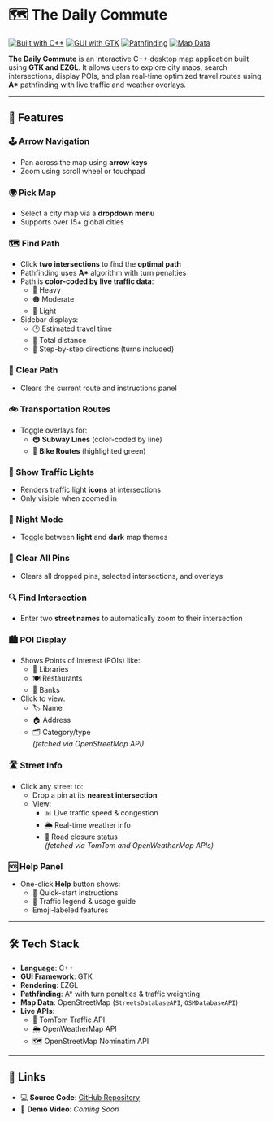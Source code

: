# 🗺️ The Daily Commute

[![Built with C++](https://img.shields.io/badge/Built%20with-C++-00599C?style=for-the-badge&logo=c%2B%2B&logoColor=white)](https://isocpp.org/)
[![GUI with GTK](https://img.shields.io/badge/GUI-GTK-4E9A06?style=for-the-badge&logo=gtk&logoColor=white)](https://www.gtk.org/)
[![Pathfinding](https://img.shields.io/badge/Includes-A%2A%20Pathfinding-FF9800?style=for-the-badge&logo=mapbox&logoColor=white)]()
[![Map Data](https://img.shields.io/badge/Data-OpenStreetMap-7EBC6F?style=for-the-badge&logo=openstreetmap&logoColor=white)](https://www.openstreetmap.org/)

**The Daily Commute** is an interactive C++ desktop map application built using **GTK and EZGL**. It allows users to explore city maps, search intersections, display POIs, and plan real-time optimized travel routes using **A\*** pathfinding with live traffic and weather overlays.

---

## 🚀 Features

### 🕹️ Arrow Navigation
- Pan across the map using **arrow keys**
- Zoom using scroll wheel or touchpad

### 🌍 Pick Map
- Select a city map via a **dropdown menu**
- Supports over 15+ global cities

### 🗺️ Find Path
- Click **two intersections** to find the **optimal path**
- Pathfinding uses **A\*** algorithm with turn penalties
- Path is **color-coded by live traffic data**:
  - 🔴 Heavy  
  - 🟠 Moderate  
  - 🔵 Light
- Sidebar displays:
  - 🕒 Estimated travel time  
  - 📏 Total distance  
  - 🚗 Step-by-step directions (turns included)

### 🧹 Clear Path
- Clears the current route and instructions panel

### 🚲 Transportation Routes
- Toggle overlays for:
  - 🚇 **Subway Lines** (color-coded by line)  
  - 🚴 **Bike Routes** (highlighted green)

### 🚦 Show Traffic Lights
- Renders traffic light **icons** at intersections
- Only visible when zoomed in

### 🌙 Night Mode
- Toggle between **light** and **dark** map themes

### 📍 Clear All Pins
- Clears all dropped pins, selected intersections, and overlays

### 🔍 Find Intersection
- Enter two **street names** to automatically zoom to their intersection

### 🏙️ POI Display
- Shows Points of Interest (POIs) like:
  - 🏫 Libraries  
  - 🍽️ Restaurants  
  - 🏧 Banks  
- Click to view:
  - 🏷️ Name  
  - 🏠 Address  
  - 🗂️ Category/type  
  *(fetched via OpenStreetMap API)*

### 🛣️ Street Info
- Click any street to:
  - Drop a pin at its **nearest intersection**
  - View:
    - 📊 Live traffic speed & congestion  
    - 🌦️ Real-time weather info  
    - 🚧 Road closure status  
  *(fetched via TomTom and OpenWeatherMap APIs)*

### 🆘 Help Panel
- One-click **Help** button shows:
  - 📖 Quick-start instructions  
  - 🧭 Traffic legend & usage guide  
  - Emoji-labeled features

---

## 🛠 Tech Stack

- **Language**: C++  
- **GUI Framework**: GTK  
- **Rendering**: EZGL  
- **Pathfinding**: A\* with turn penalties & traffic weighting  
- **Map Data**: OpenStreetMap (`StreetsDatabaseAPI`, `OSMDatabaseAPI`)  
- **Live APIs**:
  - 🚦 TomTom Traffic API  
  - 🌦️ OpenWeatherMap API  
  - 🗺️ OpenStreetMap Nominatim API

---

## 🔗 Links

- 💻 **Source Code**: [GitHub Repository](https://github.com/nathwung/the-daily-commute)  
- 🎥 **Demo Video**: *Coming Soon*
